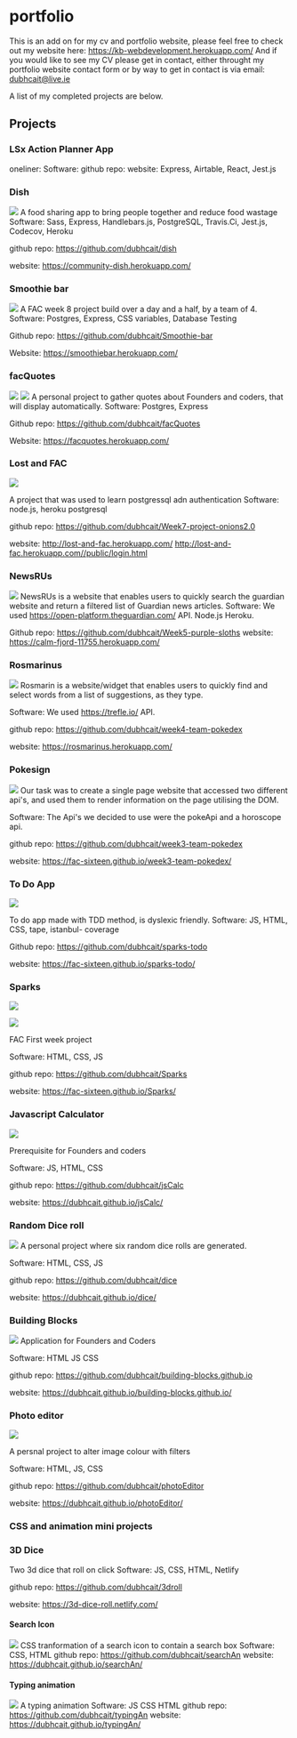 # portfolio


This is an add on for my cv and portfolio website, 
please feel free to check out my website here: https://kb-webdevelopment.herokuapp.com/
And if you would like to see my CV please get in contact, either throught my portfolio website contact form or
by way to get in contact is via email: dubhcait@live.ie

A list of my completed projects are below. 

## Projects


### LSx Action Planner App
oneliner:
Software:
github repo: 
website: Express, Airtable, React, Jest.js

### Dish
![](https://i.imgur.com/wjKlKEd.png)
A food sharing app to bring people together and reduce food wastage
Software: Sass, Express, Handlebars.js, PostgreSQL, Travis.Ci, Jest.js, Codecov, Heroku

github repo: https://github.com/dubhcait/dish

website: https://community-dish.herokuapp.com/


### Smoothie bar

![](https://i.imgur.com/G2cx6xm.png)
A FAC week 8 project build over a day and a half, by a team of 4. 
Software: Postgres, Express, CSS variables, Database Testing

Github repo: https://github.com/dubhcait/Smoothie-bar

Website: https://smoothiebar.herokuapp.com/

### facQuotes
![](https://i.imgur.com/ZrLbO7m.png)
![](https://i.imgur.com/oNK3LuB.png)
A personal project to gather quotes about Founders and coders, that will display automatically.
Software: Postgres, Express 

Github repo: https://github.com/dubhcait/facQuotes 

Website: https://facquotes.herokuapp.com/


### Lost and FAC

![](https://i.imgur.com/RmGF1fu.png)

A project that was used to learn postgressql adn authentication
Software: node.js, heroku postgresql

github repo: https://github.com/dubhcait/Week7-project-onions2.0

website: http://lost-and-fac.herokuapp.com/
      http://lost-and-fac.herokuapp.com//public/login.html 


### NewsRUs
![](https://i.imgur.com/1Z4ayCE.png)
NewsRUs is a website that enables users to quickly search the guardian website and return a filtered list of Guardian news articles.
Software: We used https://open-platform.theguardian.com/ API. Node.js Heroku.

Github repo: https://github.com/dubhcait/Week5-purple-sloths 
website: https://calm-fjord-11755.herokuapp.com/


### Rosmarinus
![](https://i.imgur.com/Dn2hJp0.png)
Rosmarin is a website/widget that enables users to quickly find and select words from a list of suggestions, as they type. 

Software: We used https://trefle.io/ API.

github repo: https://github.com/dubhcait/week4-team-pokedex

website: https://rosmarinus.herokuapp.com/

### Pokesign
![](https://i.imgur.com/UlkCgEz.png)
Our task was to create a single page website that accessed two different api's, and used them to render information on the page utilising the DOM.

Software: The Api's we decided to use were the pokeApi and a horoscope api.

github repo: https://github.com/dubhcait/week3-team-pokedex

website: https://fac-sixteen.github.io/week3-team-pokedex/

### To Do App
![](https://i.imgur.com/uVcAhL1.png)

To do app made with TDD method, is dyslexic friendly.
Software: JS, HTML, CSS, tape, istanbul- coverage

Github repo: https://github.com/dubhcait/sparks-todo

website: https://fac-sixteen.github.io/sparks-todo/

### Sparks
![](https://i.imgur.com/1Vdjmj4.png)

![](https://i.imgur.com/6LN4Pxb.png)

FAC First week project 

Software: HTML, CSS, JS

github repo: https://github.com/dubhcait/Sparks

website: https://fac-sixteen.github.io/Sparks/


### Javascript Calculator
![](https://i.imgur.com/Zknp5pF.png)

Prerequisite for Founders and coders

Software: JS, HTML, CSS

github repo: https://github.com/dubhcait/jsCalc

website: https://dubhcait.github.io/jsCalc/

### Random Dice roll
![](https://i.imgur.com/Tuwz9TK.png)
A personal project where six random dice rolls are generated.

Software: HTML, CSS, JS

github repo: https://github.com/dubhcait/dice

website: https://dubhcait.github.io/dice/

### Building Blocks
![](https://i.imgur.com/EaeIro2.jpg)
Application for Founders and Coders

Software: HTML JS CSS

github repo: https://github.com/dubhcait/building-blocks.github.io

website: https://dubhcait.github.io/building-blocks.github.io/

### Photo editor

![](https://i.imgur.com/KsWe92G.png)

A persnal project to alter image colour with filters

Software: HTML, JS, CSS

github repo: https://github.com/dubhcait/photoEditor

website: https://dubhcait.github.io/photoEditor/

### CSS and animation mini projects

### 3D Dice
Two 3d dice that roll on click
Software: JS, CSS, HTML, Netlify

github repo: https://github.com/dubhcait/3droll

website: https://3d-dice-roll.netlify.com/

#### Search Icon
![](https://i.imgur.com/knRcycS.png)
CSS tranformation of a search icon to contain a search box
Software: CSS, HTML
github repo: https://github.com/dubhcait/searchAn
website: https://dubhcait.github.io/searchAn/

#### Typing animation
![](https://i.imgur.com/cOP8Sic.png)
A typing animation
Software: JS CSS HTML
github repo: https://github.com/dubhcait/typingAn
website: https://dubhcait.github.io/typingAn/



